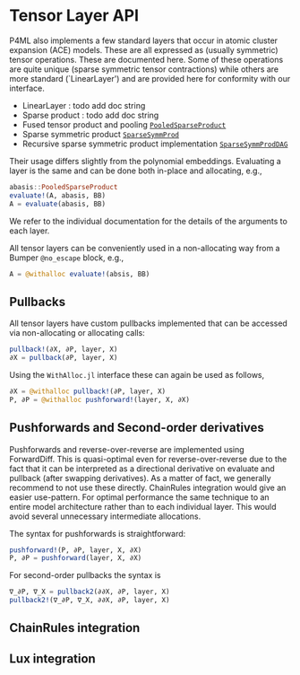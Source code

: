 
# Tensor Layer API

P4ML also implements a few standard layers that occur in atomic cluster expansion (ACE) models. These are all expressed as (usually symmetric) tensor operations. These are documented here. Some of these operations are quite unique (sparse symmetric tensor contractions) while others are more standard (`LinearLayer') and are provided here for conformity with our interface. 

* LinearLayer  : todo add doc string
* Sparse product : todo add doc string
* Fused tensor product and pooling [`PooledSparseProduct`](@ref)
* Sparse symmetric product [`SparseSymmProd`](@ref)
* Recursive sparse symmetric product implementation [`SparseSymmProdDAG`](@ref)

Their usage differs slightly from the polynomial embeddings. Evaluating a layer is the same and can be done both in-place and allocating, e.g., 
```julia
abasis::PooledSparseProduct
evaluate!(A, abasis, BB)
A = evaluate(abasis, BB)
```
We refer to the individual documentation for the details of the arguments to each layer.

All tensor layers can be conveniently used in a non-allocating way from a Bumper `@no_escape` block, e.g., 
```julia 
A = @withalloc evaluate!(absis, BB)
```

## Pullbacks

All tensor layers have custom pullbacks implemented that can be accessed via non-allocating or allocating calls: 
```julia 
pullback!(∂X, ∂P, layer, X)
∂X = pullback(∂P, layer, X)
```
Using the `WithAlloc.jl` interface these can again be used as follows, 
```julia 
∂X = @withalloc pullback!(∂P, layer, X)
P, ∂P = @withalloc pushforward!(layer, X, ∂X)
```

## Pushforwards and Second-order derivatives

Pushforwards and reverse-over-reverse are implemented using ForwardDiff. This is quasi-optimal even for reverse-over-reverse due to the fact that it can be interpreted as a directional derivative on evaluate and pullback (after swapping derivatives). As a matter of fact, we generally recommend to not use these directly. ChainRules integration would give an easier use-pattern. For optimal performance the same technique to an entire model architecture rather than to each individual layer. This would avoid several unnecessary intermediate allocations.

The syntax for pushforwards is straightforward:
```julia
pushforward!(P, ∂P, layer, X, ∂X)
P, ∂P = pushforward(layer, X, ∂X)
```

For second-order pullbacks the syntax is 
```julia
∇_∂P, ∇_X = pullback2(∂∂X, ∂P, layer, X)
pullback2!(∇_∂P, ∇_X, ∂∂X, ∂P, layer, X)
```

## ChainRules integration 



## Lux integration 
